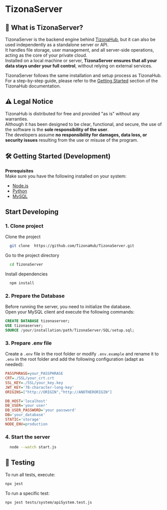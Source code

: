 # TizonaServer

## 🤔 What is TizonaServer?

TizonaServer is the backend engine behind [TizonaHub](https://github.com/TizonaHub), but it can also be used independently as a standalone server or API.  
It handles file storage, user management, and all server-side operations, acting as the core of your private cloud.  
Installed on a local machine or server, **TizonaServer ensures that all your data stays under your full control**, without relying on external services.

TizonaServer follows the same installation and setup process as TizonaHub.  
For a step-by-step guide, please refer to the [Getting Started](../../tizonahub/getting-started) section of the TizonaHub documentation.



## ⚠️ Legal Notice

TizonaHub is distributed for free and provided "as is" without any warranties.  
Although it has been designed to be clear, functional, and secure, the use of the software is the **sole responsibility of the user**.  
The developers assume **no responsibility for damages, data loss, or security issues** resulting from the use or misuse of the program.


## 🛠️ Getting Started (Development)

**Prerequisites**  
Make sure you have the following installed on your system:

- [Node.js](https://nodejs.org/)
- [Python](https://www.python.org/)
- [MySQL](https://www.mysql.com/)


## Start Developing
### 1. Clone project
Clone the project

```bash
  git clone  https://github.com/TizonaHub/TizonaServer.git
```

Go to the project directory

```bash
  cd TizonaServer
```

Install dependencies

```bash
  npm install
```
### 2. Prepare the Database
Before running the server, you need to initialize the database.  
Open your MySQL client and execute the following commands:
```sql
CREATE DATABASE tizonaserver;
USE tizonaserver;
SOURCE /your/installation/path/TizonaServer/SQL/setup.sql;
```
### 3. Prepare .env file
Create a `.env` file in the root folder or modify `.env.example` and rename it to `.env` in the root folder and add the following configuration (adapt as needed):
```ini
PASSPHRASE=your_PASSPHRASE
CRT=./SSL/your_crt.crt
SSL_KEY=./SSL/your_key.key
JWT_KEY='78-character-long-key'
ORIGINS=["http://ORIGIN","http://ANOTHERORIGIN"]

DB_HOST='localhost'
DB_USER='your user'
DB_USER_PASSWORD='your password'
DB='your_database'
STATIC='storage'
NODE_ENV=production
```

### 4. Start the server

```bash
  node --watch start.js
```

## 🧪 Testing

To run all tests, execute:
```bash
npx jest
```
To run a specific test:
```bash
npx jest tests/system/apiSystem.test.js
```
